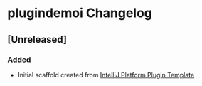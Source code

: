 <!-- Keep a Changelog guide -> https://keepachangelog.com -->

# plugindemoi Changelog

## [Unreleased]
### Added
- Initial scaffold created from [IntelliJ Platform Plugin Template](https://github.com/JetBrains/intellij-platform-plugin-template)
